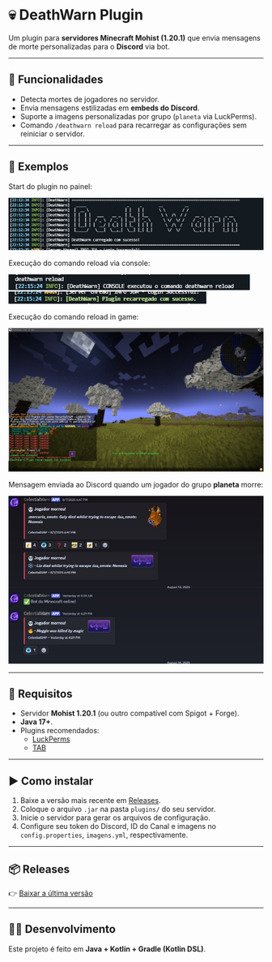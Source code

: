 # 💀 DeathWarn Plugin

Um plugin para **servidores Minecraft Mohist (1.20.1)** que envia mensagens de morte personalizadas para o **Discord** via bot.

---

## 🚀 Funcionalidades
- Detecta mortes de jogadores no servidor.
- Envia mensagens estilizadas em **embeds do Discord**.
- Suporte a imagens personalizadas por grupo (`planeta` via LuckPerms).
- Comando `/deathwarn reload` para recarregar as configurações sem reiniciar o servidor.

---

## 📸 Exemplos
Start do plugin no painel:

![Exemplo 1](images/start.jpeg)

Execução do comando reload via console:

![Exemplo 2](images/command_console.jpeg)
![Exemplo 3](images/reload_console.jpeg)

Execução do comando reload in game:

![Exemplo 4](images/minecraft.jpeg)

Mensagem enviada ao Discord quando um jogador do grupo **planeta** morre:

![Exemplo 5](images/discord.jpeg)

---

## 🔧 Requisitos
- Servidor **Mohist 1.20.1** (ou outro compatível com Spigot + Forge).
- **Java 17+**.
- Plugins recomendados:
  - [LuckPerms](https://luckperms.net/)
  - [TAB](https://www.spigotmc.org/resources/tab-1-5-x-1-20-x.57806/)

---

## ▶️ Como instalar
1. Baixe a versão mais recente em [Releases](../../releases).
2. Coloque o arquivo `.jar` na pasta `plugins/` do seu servidor.
3. Inicie o servidor para gerar os arquivos de configuração.
4. Configure seu token do Discord, ID do Canal e imagens no `config.properties`, `imagens.yml`, respectivamente.

---

## 📦 Releases
👉 [Baixar a última versão](../../releases/latest)

---

## 👨‍💻 Desenvolvimento
Este projeto é feito em **Java + Kotlin + Gradle (Kotlin DSL)**. 
